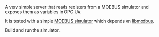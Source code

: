 A very simple server that reads registers from a MODBUS simulator and exposes them as variables in OPC UA.

It is tested with a simple [MODBUS simulator](https://github.com/taka-wang/c-modbus-slave) which depends on
 [libmodbus](https://libmodbus.org/download/). 
 
Build and run the simulator.